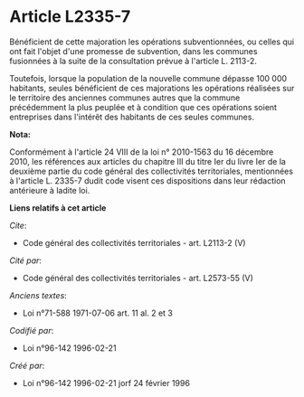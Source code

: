 # Article L2335-7

Bénéficient de cette majoration les opérations subventionnées, ou celles qui ont fait l'objet d'une promesse de subvention,
dans les communes fusionnées à la suite de la consultation prévue à l'article L. 2113-2. 

Toutefois, lorsque la population de la nouvelle commune dépasse 100 000 habitants, seules bénéficient de ces majorations les
opérations réalisées sur le territoire des anciennes communes autres que la commune précédemment la plus peuplée et à
condition que ces opérations soient entreprises dans l'intérêt des habitants de ces seules communes.

**Nota:**

Conformément à l'article 24 VIII de la loi n° 2010-1563 du 16 décembre 2010, les références aux articles du chapitre III du
titre Ier du livre Ier de la deuxième partie du code général des collectivités territoriales, mentionnées à l'article L.
2335-7 dudit code visent ces dispositions dans leur rédaction antérieure à ladite loi.

**Liens relatifs à cet article**

_Cite_:

  - Code général des collectivités territoriales - art. L2113-2 (V)

_Cité par_:

  - Code général des collectivités territoriales - art. L2573-55 (V)

_Anciens textes_:

  - Loi n°71-588 1971-07-06 art. 11 al. 2 et 3

_Codifié par_:

  - Loi n°96-142 1996-02-21

_Créé par_:

  - Loi n°96-142 1996-02-21 jorf 24 février 1996
